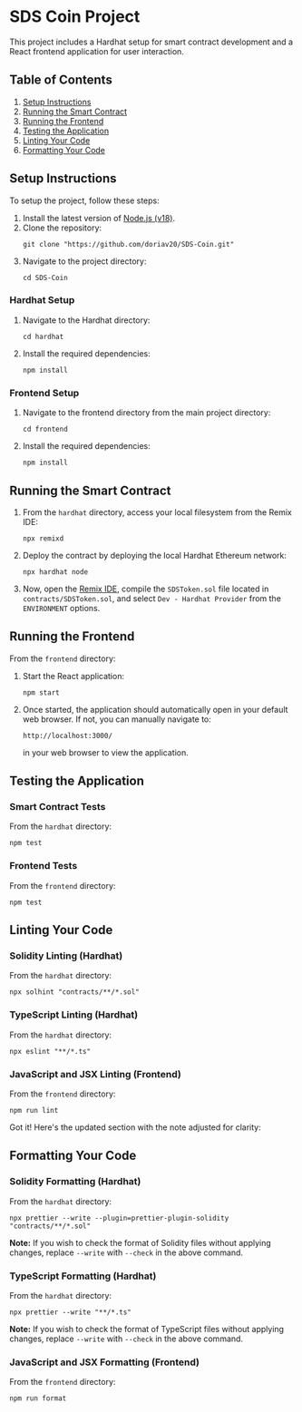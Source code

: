 # SDS Coin Project

This project includes a Hardhat setup for smart contract development and a React frontend application for user
interaction.

## Table of Contents

1. [Setup Instructions](#setup-instructions)
2. [Running the Smart Contract](#running-the-smart-contract)
3. [Running the Frontend](#running-the-frontend)
4. [Testing the Application](#testing-the-application)
5. [Linting Your Code](#linting-your-code)
6. [Formatting Your Code](#formatting-your-code)

## Setup Instructions

To setup the project, follow these steps:

1. Install the latest version of [Node.js (v18)](https://nodejs.org/dist/latest-v18.x/).
2. Clone the repository:
    ```
    git clone "https://github.com/doriav20/SDS-Coin.git"
    ```
3. Navigate to the project directory:
    ```
    cd SDS-Coin
    ```

### Hardhat Setup

1. Navigate to the Hardhat directory:
    ```
    cd hardhat
    ```
2. Install the required dependencies:
    ```
    npm install
    ```

### Frontend Setup

1. Navigate to the frontend directory from the main project directory:
    ```
    cd frontend
    ```
2. Install the required dependencies:
    ```
    npm install
    ```

## Running the Smart Contract

1. From the `hardhat` directory, access your local filesystem from the Remix IDE:
    ```
    npx remixd
    ```
2. Deploy the contract by deploying the local Hardhat Ethereum network:
    ```
    npx hardhat node
    ```
3. Now, open the [Remix IDE](https://remix.ethereum.org/), compile the `SDSToken.sol` file located
   in `contracts/SDSToken.sol`, and select `Dev - Hardhat Provider` from the `ENVIRONMENT` options.

## Running the Frontend

From the `frontend` directory:

1. Start the React application:
    ```
    npm start
    ```

2. Once started, the application should automatically open in your default web browser. If not, you can manually
   navigate to:
    ```
    http://localhost:3000/
    ```
   in your web browser to view the application.

## Testing the Application

### Smart Contract Tests

From the `hardhat` directory:

```
npm test
```

### Frontend Tests

From the `frontend` directory:

```
npm test
```

## Linting Your Code

### Solidity Linting (Hardhat)

From the `hardhat` directory:

```
npx solhint "contracts/**/*.sol"
```

### TypeScript Linting (Hardhat)

From the `hardhat` directory:

```
npx eslint "**/*.ts"
```

### JavaScript and JSX Linting (Frontend)

From the `frontend` directory:

```
npm run lint
```

Got it! Here's the updated section with the note adjusted for clarity:

## Formatting Your Code

### Solidity Formatting (Hardhat)

From the `hardhat` directory:

```
npx prettier --write --plugin=prettier-plugin-solidity "contracts/**/*.sol"
```

**Note:** If you wish to check the format of Solidity files without applying changes, replace `--write` with `--check`
in the above command.

### TypeScript Formatting (Hardhat)

From the `hardhat` directory:

```
npx prettier --write "**/*.ts"
```

**Note:** If you wish to check the format of TypeScript files without applying changes, replace `--write` with `--check`
in the above command.

### JavaScript and JSX Formatting (Frontend)

From the `frontend` directory:

```
npm run format
```

